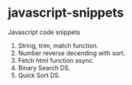 # javascript-snippets
Javascript code snippets

1.  String, trim, match function.
2.  Number reverse decending with sort.
3.  Fetch html function async.
4.  Binary Search DS.
5.  Quick Sort DS.
